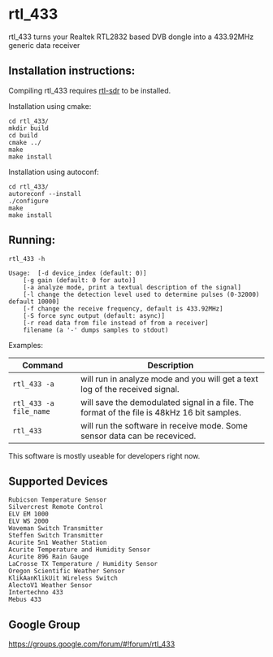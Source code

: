 rtl_433
=======

rtl_433 turns your Realtek RTL2832 based DVB dongle into a 433.92MHz generic data receiver

Installation instructions:
--------------------------

Compiling rtl_433 requires [rtl-sdr](http://sdr.osmocom.org/trac/wiki/rtl-sdr) to be installed.

Installation using cmake:

    cd rtl_433/
    mkdir build
    cd build
    cmake ../
    make
	make install

Installation using autoconf:

    cd rtl_433/
    autoreconf --install
	./configure
	make
	make install


Running:
--------

    rtl_433 -h

    Usage:  [-d device_index (default: 0)]
        [-g gain (default: 0 for auto)]
        [-a analyze mode, print a textual description of the signal]
        [-l change the detection level used to determine pulses (0-32000) default 10000]
        [-f change the receive frequency, default is 433.92MHz]
        [-S force sync output (default: async)]
        [-r read data from file instead of from a receiver]
        filename (a '-' dumps samples to stdout)


Examples:

| Command | Description
|---------|------------
| `rtl_433 -a` | will run in analyze mode and you will get a text log of the received signal.
| `rtl_433 -a file_name` | will save the demodulated signal in a file. The format of the file is 48kHz 16 bit samples.
| `rtl_433` | will run the software in receive mode. Some sensor data can be receviced.

This software is mostly useable for developers right now.

Supported Devices
-----------------

    Rubicson Temperature Sensor
    Silvercrest Remote Control
    ELV EM 1000
    ELV WS 2000
    Waveman Switch Transmitter
    Steffen Switch Transmitter
    Acurite 5n1 Weather Station
    Acurite Temperature and Humidity Sensor
    Acurite 896 Rain Gauge
    LaCrosse TX Temperature / Humidity Sensor
    Oregon Scientific Weather Sensor
    KlikAanKlikUit Wireless Switch
    AlectoV1 Weather Sensor
    Intertechno 433
    Mebus 433

Google Group
------------

https://groups.google.com/forum/#!forum/rtl_433

